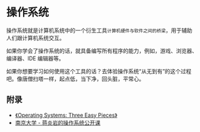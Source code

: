 # 操作系统

操作系统就是计算机系统中的一个衍生工具`计算机硬件与软件之间的桥梁`，用于辅助人们跟计算机系统交互。

如果你学会了操作系统的话，就具备编写所有程序的能力，例如，游戏、浏览器、编译器、IDE 编辑器等。

如果你想要学习如何使用这个工具的话？去体验操作系统“从无到有”的这个过程吧。像唐僧扫塔一样，起点低，当下净，回头脏，平常心。

## 附录
- [《Operating Systems: Three Easy Pieces》](https://pages.cs.wisc.edu/)
- [南京大学 - 蒋炎岩的操作系统公开课](https://jyywiki.cn/OS/2023/index.html)